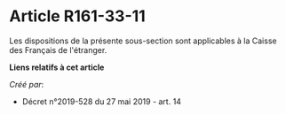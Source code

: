 # Article R161-33-11

Les dispositions de la présente sous-section sont applicables à la Caisse des Français de l'étranger.

**Liens relatifs à cet article**

_Créé par_:

  - Décret n°2019-528 du 27 mai 2019 - art. 14
